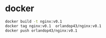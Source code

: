 # docker

```bash
docker build -t nginx:v0.1 
docker tag nginx:v0.1  orlandop43/nginx:v0.1
docker push orlandop43/nginx:v0.1     
```
